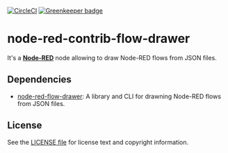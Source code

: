 [![CircleCI](https://circleci.com/gh/ymedlop/node-red-contrib-flow-drawer/tree/master.svg?style=svg)](https://circleci.com/gh/ymedlop/node-red-contrib-flow-drawer/tree/master) [![Greenkeeper badge](https://badges.greenkeeper.io/ymedlop/node-red-contrib-flow-drawer.svg)](https://greenkeeper.io/)

# node-red-contrib-flow-drawer

It's  a [**Node-RED**](http://nodered.org/) node allowing to draw Node-RED flows from JSON files.

## Dependencies

* [node-red-flow-drawer](https://github.com/Ustimov/node-red-flow-drawer): A library and CLI for drawning Node-RED flows from JSON files.

License
-------

See the [LICENSE file](LICENSE) for license text and copyright information.
